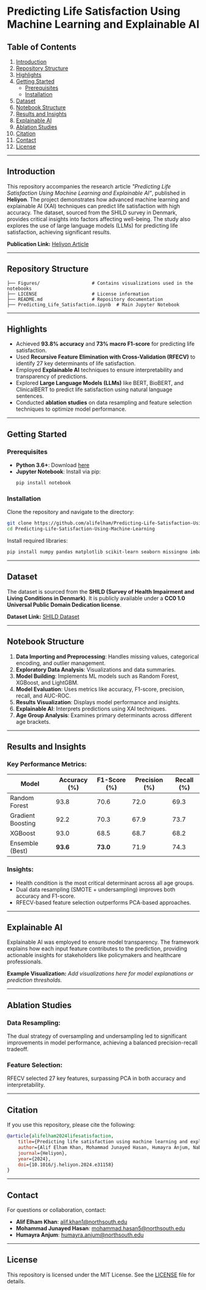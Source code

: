 # Predicting Life Satisfaction Using Machine Learning and Explainable AI

## Table of Contents
1. [Introduction](#introduction)
2. [Repository Structure](#repository-structure)
3. [Highlights](#highlights)
4. [Getting Started](#getting-started)
   - [Prerequisites](#prerequisites)
   - [Installation](#installation)
5. [Dataset](#dataset)
6. [Notebook Structure](#notebook-structure)
7. [Results and Insights](#results-and-insights)
8. [Explainable AI](#explainable-ai)
9. [Ablation Studies](#ablation-studies)
10. [Citation](#citation)
11. [Contact](#contact)
12. [License](#license)

---

## Introduction
This repository accompanies the research article *"Predicting Life Satisfaction Using Machine Learning and Explainable AI"*, published in **Heliyon**. The project demonstrates how advanced machine learning and explainable AI (XAI) techniques can predict life satisfaction with high accuracy. The dataset, sourced from the SHILD survey in Denmark, provides critical insights into factors affecting well-being. The study also explores the use of large language models (LLMs) for predicting life satisfaction, achieving significant results.

**Publication Link:** [Heliyon Article](https://www.sciencedirect.com/science/article/pii/S2405844024071895)

---

## Repository Structure
```
├── Figures/                   # Contains visualizations used in the notebooks
├── LICENSE                    # License information
├── README.md                  # Repository documentation
├── Predicting_Life_Satisfaction.ipynb  # Main Jupyter Notebook
```

---

## Highlights
- Achieved **93.8% accuracy** and **73% macro F1-score** for predicting life satisfaction.
- Used **Recursive Feature Elimination with Cross-Validation (RFECV)** to identify 27 key determinants of life satisfaction.
- Employed **Explainable AI** techniques to ensure interpretability and transparency of predictions.
- Explored **Large Language Models (LLMs)** like BERT, BioBERT, and ClinicalBERT to predict life satisfaction using natural language sentences.
- Conducted **ablation studies** on data resampling and feature selection techniques to optimize model performance.

---

## Getting Started

### Prerequisites
- **Python 3.6+**: Download [here](https://www.python.org/downloads/)
- **Jupyter Notebook**: Install via pip:
  ```bash
  pip install notebook
  ```

### Installation
Clone the repository and navigate to the directory:
```bash
git clone https://github.com/alifelham/Predicting-Life-Satisfaction-Using-Machine-Learning.git
cd Predicting-Life-Satisfaction-Using-Machine-Learning
```

Install required libraries:
```bash
pip install numpy pandas matplotlib scikit-learn seaborn missingno imbalanced-learn scikit-plot xgboost lightgbm
```

---

## Dataset
The dataset is sourced from the **SHILD (Survey of Health Impairment and Living Conditions in Denmark)**. It is publicly available under a **CC0 1.0 Universal Public Domain Dedication license**.

**Dataset Link:** [SHILD Dataset](https://doi.org/10.5061/dryad.qd2nj)

---

## Notebook Structure
1. **Data Importing and Preprocessing**: Handles missing values, categorical encoding, and outlier management.
2. **Exploratory Data Analysis**: Visualizations and data summaries.
3. **Model Building**: Implements ML models such as Random Forest, XGBoost, and LightGBM.
4. **Model Evaluation**: Uses metrics like accuracy, F1-score, precision, recall, and AUC-ROC.
5. **Results Visualization**: Displays model performance and insights.
6. **Explainable AI**: Interprets predictions using XAI techniques.
7. **Age Group Analysis**: Examines primary determinants across different age brackets.

---

## Results and Insights
### Key Performance Metrics:
| Model               | Accuracy (%) | F1-Score (%) | Precision (%) | Recall (%) |
|---------------------|--------------|--------------|---------------|------------|
| Random Forest       | 93.8         | 70.6         | 72.0          | 69.3       |
| Gradient Boosting   | 92.2         | 70.3         | 67.9          | 73.7       |
| XGBoost             | 93.0         | 68.5         | 68.7          | 68.2       |
| Ensemble (Best)     | **93.6**     | **73.0**     | 71.9          | 74.3       |

### Insights:
- Health condition is the most critical determinant across all age groups.
- Dual data resampling (SMOTE + undersampling) improves both accuracy and F1-score.
- RFECV-based feature selection outperforms PCA-based approaches.

---

## Explainable AI
Explainable AI was employed to ensure model transparency. The framework explains how each input feature contributes to the prediction, providing actionable insights for stakeholders like policymakers and healthcare professionals.

**Example Visualization:**
*Add visualizations here for model explanations or prediction thresholds.*

---

## Ablation Studies
### Data Resampling:
The dual strategy of oversampling and undersampling led to significant improvements in model performance, achieving a balanced precision-recall tradeoff.

### Feature Selection:
RFECV selected 27 key features, surpassing PCA in both accuracy and interpretability.

---

## Citation
If you use this repository, please cite the following:
```bibtex
@article{alifelham2024lifesatisfaction,
    title={Predicting life satisfaction using machine learning and explainable AI},
    author={Alif Elham Khan, Mohammad Junayed Hasan, Humayra Anjum, Nabeel Mohammed, Sifat Momen},
    journal={Heliyon},
    year={2024},
    doi={10.1016/j.heliyon.2024.e31158}
}
```

---

## Contact
For questions or collaboration, contact:
- **Alif Elham Khan**: [alif.khan1@northsouth.edu](mailto:alif.khan1@northsouth.edu)
- **Mohammad Junayed Hasan**: [mohammad.hasan5@northsouth.edu](mailto:mohammad.hasan5@northsouth.edu)
- **Humayra Anjum**: [humayra.anjum@northsouth.edu](mailto:humayra.anjum@northsouth.edu)

---

## License
This repository is licensed under the MIT License. See the [LICENSE](LICENSE) file for details.
